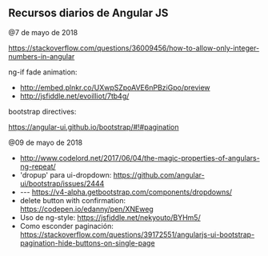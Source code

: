 ## Recursos diarios de Angular JS

@7 de mayo de 2018

https://stackoverflow.com/questions/36009456/how-to-allow-only-integer-numbers-in-angular

ng-if fade animation: 
- http://embed.plnkr.co/UXwpSZpoAVE6nPBziGpo/preview
- http://jsfiddle.net/evoilliot/7tb4g/

bootstrap directives:

https://angular-ui.github.io/bootstrap/#!#pagination

@09 de mayo de 2018

- http://www.codelord.net/2017/06/04/the-magic-properties-of-angulars-ng-repeat/
- 'dropup' para ui-dropdown: https://github.com/angular-ui/bootstrap/issues/2444
- --- https://v4-alpha.getbootstrap.com/components/dropdowns/
- delete button with confirmation: https://codepen.io/edanny/pen/XNEweg
- Uso de ng-style: https://jsfiddle.net/nekyouto/BYHm5/
- Como esconder paginación: https://stackoverflow.com/questions/39172551/angularjs-ui-bootstrap-pagination-hide-buttons-on-single-page
